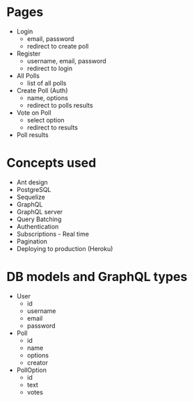 # Pages

* Login
  * email, password
  * redirect to create poll
* Register
  * username, email, password
  * redirect to login
* All Polls
  * list of all polls
* Create Poll (Auth)
  * name, options
  * redirect to polls results
* Vote on Poll
  * select option
  * redirect to results
* Poll results

# Concepts used

* Ant design
* PostgreSQL
* Sequelize
* GraphQL
* GraphQL server
* Query Batching
* Authentication
* Subscriptions - Real time
* Pagination
* Deploying to production (Heroku)

# DB models and GraphQL types

* User
  * id
  * username
  * email
  * password
* Poll
  * id
  * name
  * options
  * creator
* PollOption
  * id
  * text
  * votes